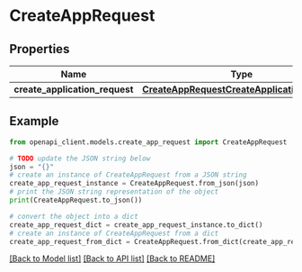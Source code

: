 # CreateAppRequest


## Properties

Name | Type | Description | Notes
------------ | ------------- | ------------- | -------------
**create_application_request** | [**CreateAppRequestCreateApplicationRequest**](CreateAppRequestCreateApplicationRequest.md) |  | 

## Example

```python
from openapi_client.models.create_app_request import CreateAppRequest

# TODO update the JSON string below
json = "{}"
# create an instance of CreateAppRequest from a JSON string
create_app_request_instance = CreateAppRequest.from_json(json)
# print the JSON string representation of the object
print(CreateAppRequest.to_json())

# convert the object into a dict
create_app_request_dict = create_app_request_instance.to_dict()
# create an instance of CreateAppRequest from a dict
create_app_request_from_dict = CreateAppRequest.from_dict(create_app_request_dict)
```
[[Back to Model list]](../README.md#documentation-for-models) [[Back to API list]](../README.md#documentation-for-api-endpoints) [[Back to README]](../README.md)


